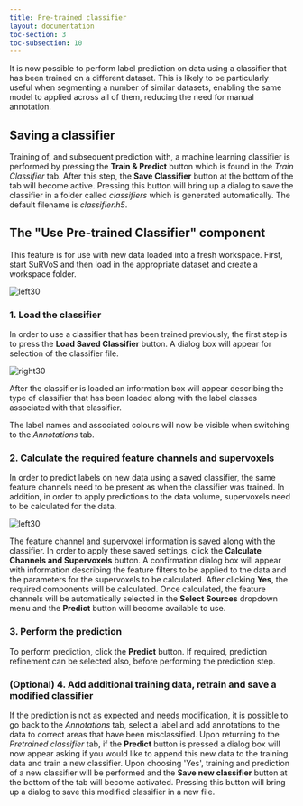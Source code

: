 ```yaml
---
title: Pre-trained classifier
layout: documentation
toc-section: 3
toc-subsection: 10
---
```




It is now possible to perform label prediction on data using a classifier that has been trained on a different dataset. This is likely to be particularly useful when segmenting a number of similar datasets, enabling the same model to applied across all of them, reducing the need for manual annotation.

## Saving a classifier

Training of, and subsequent prediction with, a machine learning classifier is performed by pressing the **Train & Predict** button which is found in the *Train Classifier* tab. After this step, the **Save Classifier** button at the bottom of the tab will become active. Pressing this button will bring up a dialog to save the classifier in a folder called *classifiers* which is generated automatically. The default filename is *classifier.h5*.

## The "Use Pre-trained Classifier" component

This feature is for use with new data loaded into a fresh workspace. First, start SuRVoS and then load in the appropriate dataset and create a workspace folder. 

![left30]({{site.baseurl}}/images/components/pretrained/pretrained_clf_component.png)

### 1. Load the classifier

In order to use a classifier that has been trained previously, the first step is to press the **Load Saved Classifier** button. A dialog box will appear for selection of the classifier file.

![right30]({{site.baseurl}}/images/components/pretrained/info_box.png)

After the classifier is loaded an information box will appear describing the type of classifier that has been loaded along with the label classes associated with that classifier.

The label names and associated colours will now be visible when switching to the *Annotations* tab. 

### 2. Calculate the required feature channels and supervoxels

In order to predict labels on new data using a saved classifier, the same feature channels need to be present as when the classifier was trained. In addition, in order to apply predictions to the data volume, supervoxels need to be calculated for the data.

![left30]({{site.baseurl}}/images/components/pretrained/info_box2.png)

The feature channel and supervoxel information is saved along with the classifier. In order to apply these saved settings, click the **Calculate Channels and Supervoxels** button. A confirmation dialog box will appear with information describing the feature filters to be applied to the data and the parameters for the supervoxels to be calculated. After clicking **Yes**, the required components will be calculated. Once calculated, the feature channels will be automatically selected in the **Select Sources** dropdown menu and the **Predict** button will become available to use.

### 3. Perform the prediction

To perform prediction, click the **Predict** button. If required, prediction refinement can be selected also, before performing the prediction step.

### (Optional) 4. Add additional training data, retrain and save a modified classifier

If the prediction is not as expected and needs modification, it is possible to go back to the *Annotations* tab, select a label and add annotations to the data to correct areas that have been misclassified. Upon returning to the *Pretrained classifier* tab, if the **Predict** button is pressed a dialog box will now appear asking if you would like to append this new data to the training data and train a new classifier. Upon choosing 'Yes', training and prediction of a new classifier will be performed and the **Save new classifier** button at the bottom of the tab will become activated. Pressing this button will bring up a dialog to save this modified classifier in a new file.

